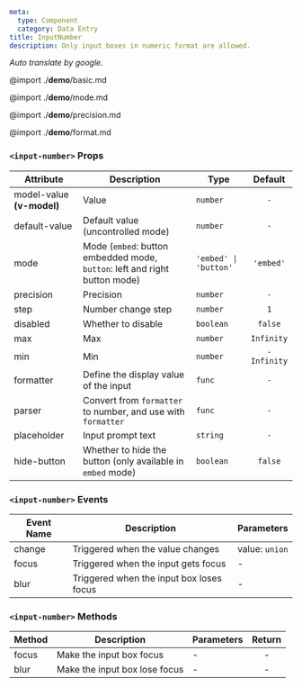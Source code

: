 ```yaml
meta:
  type: Component
  category: Data Entry
title: InputNumber
description: Only input boxes in numeric format are allowed.
```

*Auto translate by google.*

@import ./__demo__/basic.md

@import ./__demo__/mode.md

@import ./__demo__/precision.md

@import ./__demo__/format.md


### `<input-number>` Props

|Attribute|Description|Type|Default|
|---|---|---|:---:|
|model-value **(v-model)**|Value|`number`|`-`|
|default-value|Default value (uncontrolled mode)|`number`|`-`|
|mode|Mode (`embed`: button embedded mode, `button`: left and right button mode)|`'embed' \| 'button'`|`'embed'`|
|precision|Precision|`number`|`-`|
|step|Number change step|`number`|`1`|
|disabled|Whether to disable|`boolean`|`false`|
|max|Max|`number`|`Infinity`|
|min|Min|`number`|`-Infinity`|
|formatter|Define the display value of the input|`func`|`-`|
|parser|Convert from `formatter` to number, and use with `formatter`|`func`|`-`|
|placeholder|Input prompt text|`string`|`-`|
|hide-button|Whether to hide the button (only available in `embed` mode)|`boolean`|`false`|
### `<input-number>` Events

|Event Name|Description|Parameters|
|---|---|---|
|change|Triggered when the value changes|value: `union`|
|focus|Triggered when the input gets focus|-|
|blur|Triggered when the input box loses focus|-|
### `<input-number>` Methods

|Method|Description|Parameters|Return|
|---|---|---|:---:|
|focus|Make the input box focus|-|-|
|blur|Make the input box lose focus|-|-|


